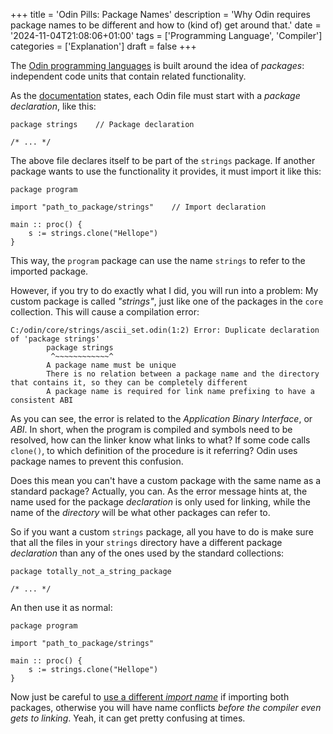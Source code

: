 +++
title       = 'Odin Pills: Package Names'
description = 'Why Odin requires package names to be different and how to (kind of) get around that.'
date        = '2024-11-04T21:08:06+01:00'
tags        = ['Programming Language', 'Compiler']
categories  = ['Explanation']
draft       = false
+++

The [Odin programming languages](https://odin-lang.org) is built around the idea of _packages_: independent code units that contain related functionality.

As the [documentation](https://odin-lang.org/docs/overview/#authoring-a-package) states, each Odin file must start with a _package declaration_, like this:

```Odin
package strings    // Package declaration

/* ... */
```

The above file declares itself to be part of the `strings` package. If another package wants to use the functionality it provides, it must import it like this:

```Odin
package program

import "path_to_package/strings"    // Import declaration

main :: proc() {
	s := strings.clone("Hellope")
}
```

This way, the `program` package can use the name `strings` to refer to the imported package.

However, if you try to do exactly what I did, you will run into a problem: My custom package is called _"strings"_, just like one of the packages in the `core` collection. This will cause a compilation error:

```
C:/odin/core/strings/ascii_set.odin(1:2) Error: Duplicate declaration of 'package strings'
        package strings
         ^~~~~~~~~~~~~^
        A package name must be unique
        There is no relation between a package name and the directory that contains it, so they can be completely different
        A package name is required for link name prefixing to have a consistent ABI
```

As you can see, the error is related to the _Application Binary Interface_, or _ABI_. In short, when the program is compiled and symbols need to be resolved, how can the linker know what links to what? If some code calls `clone()`, to which definition of the procedure is it referring? Odin uses package names to prevent this confusion.

Does this mean you can't have a custom package with the same name as a standard package? Actually, you can.
As the error message hints at, the name used for the package _declaration_ is only used for linking, while the name of the _directory_ will be what other packages can refer to.

So if you want a custom `strings` package, all you have to do is make sure that all the files in your `strings` directory have a different package _declaration_ than any of the ones used by the standard collections:

```Odin
package totally_not_a_string_package

/* ... */
```

An then use it as normal:

```Odin
package program

import "path_to_package/strings"

main :: proc() {
	s := strings.clone("Hellope")
}
```

Now just be careful to [use a different _import name_](https://odin-lang.org/docs/overview/#import-statement) if importing both packages, otherwise you will have name conflicts _before the compiler even gets to linking_. Yeah, it can get pretty confusing at times.
